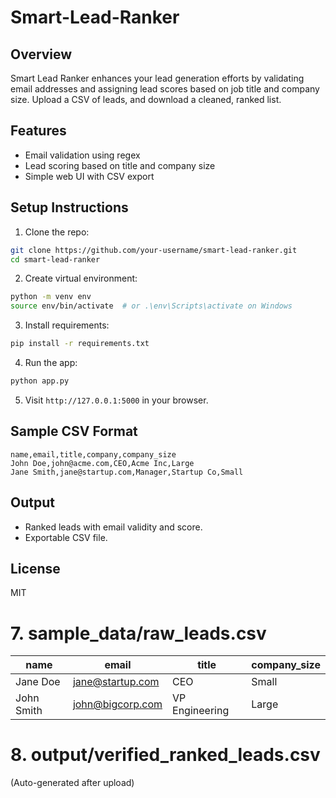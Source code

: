 # Smart-Lead-Ranker

## Overview
Smart Lead Ranker enhances your lead generation efforts by validating email addresses and assigning lead scores based on job title and company size. Upload a CSV of leads, and download a cleaned, ranked list.

## Features
- Email validation using regex
- Lead scoring based on title and company size
- Simple web UI with CSV export

## Setup Instructions
1. Clone the repo:
```bash
git clone https://github.com/your-username/smart-lead-ranker.git
cd smart-lead-ranker
```
2. Create virtual environment:
```bash
python -m venv env
source env/bin/activate  # or .\env\Scripts\activate on Windows
```
3. Install requirements:
```bash
pip install -r requirements.txt
```
4. Run the app:
```bash
python app.py
```
5. Visit `http://127.0.0.1:5000` in your browser.

## Sample CSV Format
```
name,email,title,company,company_size
John Doe,john@acme.com,CEO,Acme Inc,Large
Jane Smith,jane@startup.com,Manager,Startup Co,Small
```

## Output
- Ranked leads with email validity and score.
- Exportable CSV file.

## License
MIT


# 7. sample_data/raw_leads.csv
| name       | email                                       | title          | company\_size |
| ---------- | ------------------------------------------- | -------------- | ------------- |
| Jane Doe   | [jane@startup.com](mailto:jane@startup.com) | CEO            | Small         |
| John Smith | [john@bigcorp.com](mailto:john@bigcorp.com) | VP Engineering | Large         |



# 8. output/verified_ranked_leads.csv
(Auto-generated after upload)
